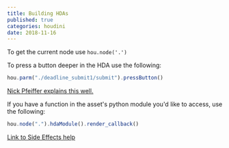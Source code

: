 ```yaml
---
title: Building HDAs
published: true
categories: houdini
date: 2018-11-16
---
```


To get the current node use `hou.node('.')`

To press a button deeper in the HDA use the following:
```javascript
hou.parm("./deadline_submit1/submit").pressButton()
```
[Nick Pfeiffer explains this well.](http://nicholaspfeiffer.com/blog/2016/2/20/houdini-tip-of-the-day-python-pressbutton-and-set-commands)

If you have a function in the asset's python module you'd like to access, use the following:
```javascript
hou.node(".").hdaModule().render_callback()
```
[Link to Side Effects help](http://www.sidefx.com/docs/houdini/hom/hou/HDAModule.html)